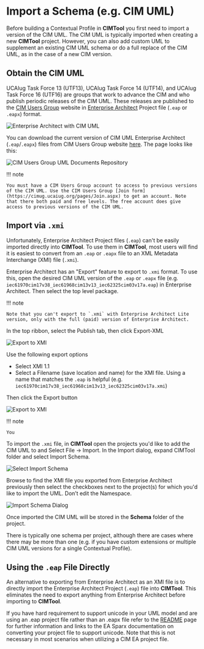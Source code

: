 # Import a Schema (e.g. CIM UML)
Before building a Contextual Profile in **CIMTool** you first need to import a version of the CIM UML. The CIM UML is typically imported when creating a new **CIMTool** project. However, you can also add custom UML to supplement an existing CIM UML schema or do a full replace of the CIM UML, as in the case of a new CIM version.

## Obtain the CIM UML
UCAIug Task Force 13 (UTF13), UCAIug Task Force 14 (UTF14), and UCAIug Task Force 16 (UTF16) are groups that work to advance the CIM and who publish periodic releases of the CIM UML. These releases are published to the [CIM Users Group](https://cimug.ucaiug.org/) website in [Enterprise Architect](https://sparxsystems.com/) Project file (`.eap` or `.eapx`) format.

![Enterprise Architect with CIM UML](../images/EnterpriseArchitectCIMUML.png "Enterprise Architect showing CIM UML")

You can download the current version of CIM UML Enterprise Architect (`.eap`/`.eapx`) files from CIM Users Group website [here](https://cimug.ucaiug.org/CIM%20Model%20Releases/Forms/AllItems.aspx). The page looks like this:

![CIM Users Group UML Documents Repository](../images/CIMugUMLDocumentsRepository.png "CIM Users Group UML Documents Repository")

!!! note

    You must have a CIM Users Group account to access to previous versions of the CIM UML. Use the CIM Users Group [Join form](https://cimug.ucaiug.org/pages/Join.aspx) to get an account. Note that there both paid and free levels. The free account does give access to previous versions of the CIM UML.

## Import via `.xmi`
Unfortunately, Enterprise Architect Project files (`.eap`) can't be easily imported directly into **CIMTool**. To use them in **CIMTool**, most users will find it is easiest to convert from an `.eap` or `.eapx` file to an XML Metadata Interchange (XMI) file (`.xmi`).

Enterprise Architect has an "Export" feature to export to `.xmi` format. To use this, open the desired CIM UML version of the `.eap` or `.eapx` file (e.g. `iec61970cim17v38_iec61968cim13v13_iec62325cim03v17a.eap`) in Enterprise Architect. Then select the top level package.

!!! note

    Note that you can't export to `.xmi` with Enterprise Architect Lite version, only with the full (paid) version of Enterprise Architect.

In the top ribbon, select the Publish tab, then click Export-XML

![Export to XMI](../images/EAExportToXMI.png "Export to XMI")

Use the following export options

  * Select XMI 1.1
  * Select a Filename (save location and name) for the XMI file. Using a name that matches the `.eap` is helpful (e.g. `iec61970cim17v38_iec61968cim13v13_iec62325cim03v17a.xmi`)

Then click the Export button

![Export to XMI](../images/EAExportToXMIOptions.png "Export to XMI")

!!! note

    You

To import the `.xmi` file, in **CIMTool** open the projects you'd like to add the CIM UML to and Select File -> Import. In the Import dialog, expand CIMTool folder and select Import Schema.

![Select Import Schema](../images/ImportSchema.png "Import Schema")

Browse to find the XMI file you exported from Enterprise Architect previously then select the checkboxes next to the project(s) for which you'd like to import the UML. Don’t edit the Namespace.

![Import Schema Dialog](../images/ImportSchemaDialog.png "Import Schema Dailog")

Once imported the CIM UML will be stored in the **Schema** folder of the project.

There is typically one schema per project, although there are cases where there may be more than one (e.g. if you have custom extensions or multiple CIM UML versions for a single Contextual Profile).

## Using the `.eap` File Directly
An alternative to exporting from Enterprise Architect as an XMI file is to directly import the Enterprise Architect Project (`.eap`) file into **CIMTool**. This eliminates the need to export anything from Enterprise Architect before importing to **CIMTool**. 

If you have hard requirement to support unicode in your UML model and are using an .eap project file rather than an .eapx file refer to the [README](https://github.com/CIMug-org/CIMTool) page for further information and links to the EA Sparx documentation on converting your project file to support unicode. Note that this is not necessary in most scenarios when utilizing a CIM EA project file.
